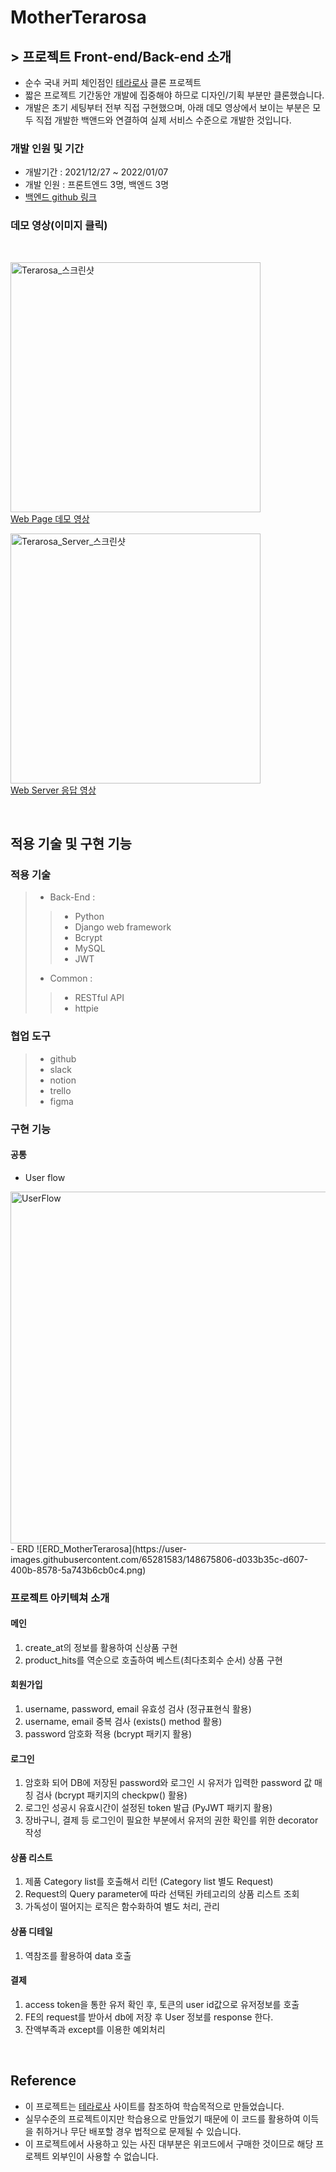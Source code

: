 # MotherTerarosa

## > 프로젝트 Front-end/Back-end 소개

- 순수 국내 커피 체인점인 [테라로사](https://terarosa.com/) 클론 프로젝트
- 짧은 프로젝트 기간동안 개발에 집중해야 하므로 디자인/기획 부분만 클론했습니다.
- 개발은 초기 세팅부터 전부 직접 구현했으며, 아래 데모 영상에서 보이는 부분은 모두 직접 개발한 백앤드와 연결하여
실제 서비스 수준으로 개발한 것입니다.

### 개발 인원 및 기간

- 개발기간 : 2021/12/27 ~ 2022/01/07
- 개발 인원 : 프론트엔드 3명, 백엔드 3명
- [백엔드 github 링크](https://github.com/wecode-bootcamp-korea/28-westagram-backend-4-team)

### 데모 영상(이미지 클릭)
<br>

[<img width=400px alt="Terarosa_스크린샷" src="https://user-images.githubusercontent.com/65281583/148673658-7f49afde-a2b3-4a78-b64c-a9fdb696ed01.png"> <br>
Web Page 데모 영상](https://youtu.be/iVcn8SHp71Y)

[<img width=400px alt="Terarosa_Server_스크린샷" src="https://user-images.githubusercontent.com/65281583/148675082-830bcdf3-8ce6-469c-b247-cd632c69efa1.png"> <br>
Web Server 응답 영상](https://youtu.be/vHGhSoK_rUY)

<br>

## 적용 기술 및 구현 기능

### 적용 기술

> - Back-End :
>>  - Python
>>  - Django web framework
>>  - Bcrypt
>>  - MySQL
>>  - JWT
> - Common :
>>  - RESTful API
>>  - httpie

### 협업 도구

> - github
> - slack 
> - notion
> - trello
> - figma

### 구현 기능

#### 공통

- User flow
<img width="563" alt="UserFlow" src="https://user-images.githubusercontent.com/65281583/148675827-d5fed210-1400-43bc-b478-b6239418a5a8.png">
- ERD
![ERD_MotherTerarosa](https://user-images.githubusercontent.com/65281583/148675806-d033b35c-d607-400b-8578-5a743b6cb0c4.png)

### 프로젝트 아키텍쳐 소개

#### 메인

1. create_at의 정보를 활용하여 신상품 구현
2. product_hits를 역순으로 호출하여 베스트(최다초회수 순서) 상품 구현

#### 회원가입

1. username, password, email 유효성 검사 (정규표현식 활용)
2. username, email 중복 검사 (exists() method 활용)
3. password 암호화 적용 (bcrypt 패키지 활용) 

#### 로그인

1. 암호화 되어 DB에 저장된 password와 로그인 시 유저가 입력한 password 값 매칭 검사
(bcrypt 패키지의 checkpw() 활용)
2. 로그인 성공시 유효시간이 설정된 token 발급 (PyJWT 패키지 활용)
3. 장바구니, 결제 등 로그인이 필요한 부분에서 유저의 권한 확인를 위한 decorator 작성

#### 상품 리스트

1. 제품 Category list를 호출해서 리턴 (Category list 별도 Request)
2. Request의 Query parameter에 따라 선택된 카테고리의 상품 리스트 조회
3. 가독성이 떨어지는 로직은 함수화하여 별도 처리, 관리

#### 상품 디테일

1. 역참조를 활용하여  data 호출

#### 결제

1. access token을 통한 유저 확인 후, 토큰의 user id값으로 유저정보를 호출
2. FE의 request를 받아서 db에 저장 후 User 정보를 response 한다.
3. 잔액부족과 except를 이용한 예외처리

<br>

## Reference

- 이 프로젝트는 [테라로사](https://terarosa.com/) 사이트를 참조하여 학습목적으로 만들었습니다.
- 실무수준의 프로젝트이지만 학습용으로 만들었기 때문에 이 코드를 활용하여 이득을 취하거나 무단 배포할 경우 법적으로 문제될 수 있습니다.
- 이 프로젝트에서 사용하고 있는 사진 대부분은 위코드에서 구매한 것이므로 해당 프로젝트 외부인이 사용할 수 없습니다.